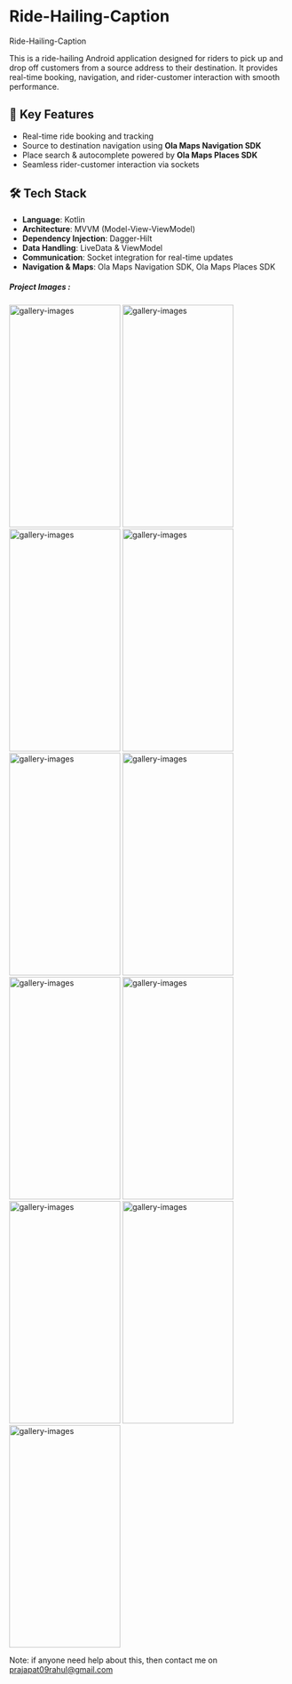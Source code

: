 # Ride-Hailing-Caption

Ride-Hailing-Caption

This is a ride-hailing Android application designed for riders to pick up and drop off customers from a source address to their destination. It provides real-time booking, navigation, and rider-customer interaction with smooth performance.

<h2>🚗 Key Features</h2> 
<ul> 
  <li>Real-time ride booking and tracking</li>
  <li>Source to destination navigation using <strong>Ola Maps Navigation SDK</strong></li>
  <li>Place search & autocomplete powered by <strong>Ola Maps Places SDK</strong></li>
  <li>Seamless rider-customer interaction via sockets</li> 
</ul> 

<h2>🛠 Tech Stack</h2> 
<ul> 
  <li><strong>Language</strong>: Kotlin</li> 
  <li><strong>Architecture</strong>: MVVM (Model-View-ViewModel)</li> 
  <li><strong>Dependency Injection</strong>: Dagger-Hilt</li>
  <li><strong>Data Handling</strong>: LiveData & ViewModel</li>
  <li><strong>Communication</strong>: Socket integration for real-time updates</li> 
  <li><strong>Navigation & Maps</strong>: Ola Maps Navigation SDK, Ola Maps Places SDK</li>
</ul>

 <h5 class="mb-3">Project Images :</h5>
        <img src="https://github.com/user-attachments/assets/49ad9193-38d2-4516-84b5-a8f5e68c6852" class="porfolio_gallery bg-white rounded" alt="gallery-images" width="200" height="400">
        <img src="https://github.com/user-attachments/assets/56268396-4088-4ad1-bbf1-3951da21faf8" class="porfolio_gallery bg-white rounded" alt="gallery-images" width="200" height="400">
        <img src="https://github.com/user-attachments/assets/076e65ff-4e60-49bf-85ee-c7d967054f90" class="porfolio_gallery bg-white rounded" alt="gallery-images" width="200" height="400">
        <img src="https://github.com/user-attachments/assets/381630f5-b341-429f-b49a-3f3840182f05" class="porfolio_gallery bg-white rounded" alt="gallery-images" width="200" height="400">
        <img src="https://github.com/user-attachments/assets/2683eafe-30e5-474a-988a-2e4f3caad6b6" class="porfolio_gallery bg-white rounded" alt="gallery-images" width="200" height="400">
        <img src="https://github.com/user-attachments/assets/17b1e9d5-6f4a-4880-9060-e4396079ec39" class="porfolio_gallery bg-white rounded" alt="gallery-images" width="200" height="400">
        <img src="https://github.com/user-attachments/assets/01ad29c8-dcc4-49d1-9ab4-42538af1e6e5" class="porfolio_gallery bg-white rounded" alt="gallery-images" width="200" height="400">
        <img src="https://github.com/user-attachments/assets/13eccb7a-ed1d-458b-8797-d50e4b15829c" class="porfolio_gallery bg-white rounded" alt="gallery-images" width="200" height="400">
        <img src="https://github.com/user-attachments/assets/e11db795-5758-4f3e-98d5-3aa212eba722" class="porfolio_gallery bg-white rounded" alt="gallery-images" width="200" height="400">
        <img src="https://github.com/user-attachments/assets/985e5db7-492c-4d9e-9a40-3df4bfe5e31e" class="porfolio_gallery bg-white rounded" alt="gallery-images" width="200" height="400">
        <img src="https://github.com/user-attachments/assets/588e6db7-49f0-4baf-bc0a-e80ddd21f6fb" class="porfolio_gallery bg-white rounded" alt="gallery-images" width="200" height="400">


Note: if anyone need help about this, then contact me on prajapat09rahul@gmail.com
